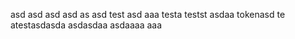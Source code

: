 asd
asd
asd
asd
as
asd
test
asd
aaa
testa
testst
asdaa
tokenasd
te
atestasdasda
asdasdaa
asdaaaa
aaa
